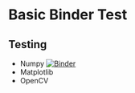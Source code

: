 # Basic Binder Test

## Testing 

* Numpy [![Binder](https://mybinder.org/badge_logo.svg)](https://mybinder.org/v2/gh/thunderbirdtr/binder_test/main?filepath=3d_matplot_test.ipynb)
* Matplotlib
* OpenCV
